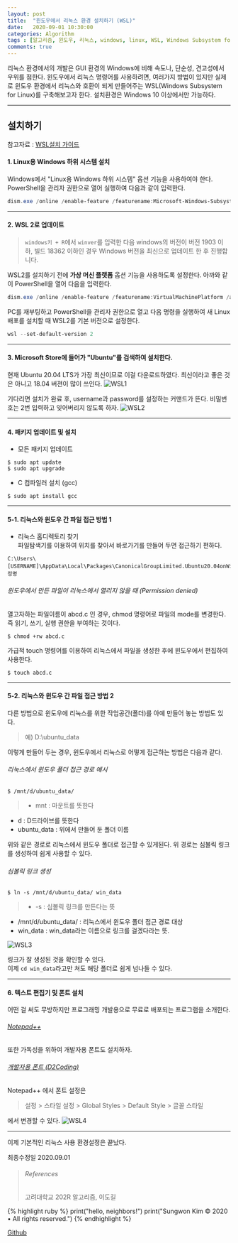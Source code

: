 ```yaml
---
layout: post
title:  "윈도우에서 리눅스 환경 설치하기 (WSL)"
date:   2020-09-01 10:30:00
categories: Algorithm
tags : [알고리즘, 윈도우, 리눅스, windows, linux, WSL, Windows Subsystem for Linux]
comments: true
---
```


 리눅스 환경에서의 개발은 GUI 환경의 Windows에 비해 속도나, 단순성, 견고성에서 우위를 점한다. 
 윈도우에서 리눅스 명령어를 사용하려면, 여러가지 방법이 있지만 실제로 윈도우 환경에서 리눅스와 호환이 되게 만들어주는 WSL(Windows Subsystem for Linux)를 구축해보고자 한다.
 설치환경은 Windows 10 이상에서만 가능하다.

 ---

## 설치하기  

 참고자료 : [WSL설치 가이드](https://docs.microsoft.com/ko-kr/windows/wsl/install-win10)  


#### 1. Linux용 Windows 하위 시스템 설치  

 Windows에서 "Linux용 Windows 하위 시스템" 옵션 기능을 사용하여야 한다.  
 PowerShell을 관리자 권한으로 열어 실행하여 다음과 같이 입력한다.

 ```PowerShell
 dism.exe /online /enable-feature /featurename:Microsoft-Windows-Subsystem-Linux /all /norestart
 ```

 ---

#### 2. WSL 2로 업데이트  
 > `windows키 + R`에서 `winver`를 입력한 다음 windows의 버전이 버전 1903 이하, 빌드 18362 이하인 경우 Windows 버전을 최신으로 업데이트 한 후 진행합니다.
  
 WSL2를 설치하기 전에 **가상 머신 플랫폼** 옵션 기능을 사용하도록 설정한다. 아까와 같이 PowerShell을 열어 다음을 입력한다.

 ```PowerShell
 dism.exe /online /enable-feature /featurename:VirtualMachinePlatform /all /norestart
 ```

 PC를 재부팅하고 PowerShell을 관리자 권한으로 열고 다음 명령을 실행하여 새 Linux 배포를 설치할 때 WSL2를 기본 버전으로 설정한다.

 ```PowerShell
 wsl --set-default-version 2
 ```

 ---

#### 3. Microsoft Store에 들어가 "Ubuntu"를 검색하여 설치한다.  
 현재 Ubuntu 20.04 LTS가 가장 최신이므로 이걸 다운로드하였다. 최신이라고 좋은 것은 아니고 18.04 버젼이 많이 쓰인다.
 ![WSL1](/assets/images/WSL1.png)

 기다리면 설치가 완료 후, username과 password를 설정하는 커맨드가 뜬다. 비밀번호는 2번 입력하고 잊어버리지 않도록 하자.
 ![WSL2](/assets/images/WSL2.png)

 ---

#### 4. 패키지 업데이트 및 설치
* 모든 패키지 업데이트
```
$ sudo apt update
$ sudo apt upgrade
```

* C 컴파일러 설치 (gcc)
```
$ sudo apt install gcc
```

---

#### 5-1. 리눅스와 윈도우 간 파일 접근 방법 1
* 리눅스 홈디렉토리 찾기  
파일탐색기를 이용하여 위치를 찾아서 바로가기를 만들어 두면 접근하기 편하다. 
 
```
C:\Users\[USERNAME]\AppData\Local\Packages\CanonicalGroupLimited.Ubuntu20.04onWindows_79rhkp1fndgsc\LocalState\rootfs\home\계정명
```

###### 윈도우에서 만든 파일이 리눅스에서 열리지 않을 때 (Permission denied)  
열고자하는 파일이름이 abcd.c 인 경우, chmod 명령어로 파일의 mode를 변경한다. 즉 읽기, 쓰기, 실행 권한을 부여하는 것이다.  
```
$ chmod +rw abcd.c
```
가급적 touch 명령어를 이용하여 리눅스에서 파일을 생성한 후에 윈도우에서 편집하여 사용한다.  
```
$ touch abcd.c
```

---

#### 5-2. 리눅스와 윈도우 간 파일 접근 방법 2
다른 방법으로 윈도우에 리눅스를 위한 작업공간(폴더)를 아예 만들어 놓는 방법도 있다.
> 예) D:\ubuntu_data
  
이렇게 만들어 두는 경우, 윈도우에서 리눅스로 어떻게 접근하는 방법은 다음과 같다.
###### 리눅스에서 윈도우 폴더 접근 경로 예시
``` 예
$ /mnt/d/ubuntu_data/
```
> * mnt : 마운트를 뜻한다  
* d : D드라이브를 뜻한다  
* ubuntu_data : 위에서 만들어 둔 폴더 이름  

위와 같은 경로로 리눅스에서 윈도우 폴더로 접근할 수 있게된다. 
위 경로는 심볼릭 링크를 생성하여 쉽게 사용할 수 있다. 

###### 심볼릭 링크 생성
``` 예
$ ln -s /mnt/d/ubuntu_data/ win_data
```
> * -s : 심볼릭 링크를 만든다는 뜻  
* /mnt/d/ubuntu_data/  : 리눅스에서 윈도우 폴더 접근 경로 대상  
* win_data : win_data라는 이름으로 링크를 걸겠다라는 뜻.

 ![WSL3](/assets/images/WSL3.png)
 
 링크가 잘 생성된 것을 확인할 수 있다.  
 이제 `cd win_data`라고만 쳐도 해당 폴더로 쉽게 넘나들 수 있다.

 ---

#### 6. 텍스트 편집기 및 폰트 설치 
어떤 걸 써도 무방하지만 프로그래밍 개발용으로 무료로 배포되는 프로그램을 소개한다.
###### [Notepad++](https://notepad-plus-plus.org/download)  

또한 가독성을 위하여 개발자용 폰트도 설치하자.
###### [개발자용 폰트 (D2Coding)](https://github.com/naver/d2codingfont/)

Notepad++ 에서 폰트 설정은
> 설정 > 스타일 설정 > Global Styles > Default Style > 글꼴 스타일

에서 변경할 수 있다.
![WSL4](/assets/images/WSL4.png)

---

이제 기본적인 리눅스 사용 환경설정은 끝났다.

최종수정일 2020.09.01



> ###### References
> 고려대학교 202R 알고리즘, 이도길

{% highlight ruby %}
print("hello, neighbors!")
print("Sungwon Kim © 2020 • All rights reserved.")
{% endhighlight %}

[Github][githuburl]

[githuburl]: https://github.com/kpiswon

